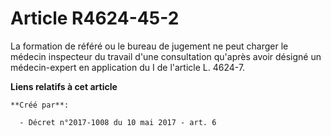# Article R4624-45-2

La formation de référé ou le bureau de jugement ne peut charger le médecin inspecteur du travail d'une consultation qu'après
avoir désigné un médecin-expert en application du I de l'article L. 4624-7.

**Liens relatifs à cet article**

	**Créé par**:

	  - Décret n°2017-1008 du 10 mai 2017 - art. 6
